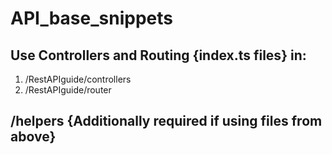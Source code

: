 # API_base_snippets
## Use Controllers and Routing {index.ts files} in:
1. /RestAPIguide/controllers
2. /RestAPIguide/router


## /helpers {Additionally required if using files from above}
